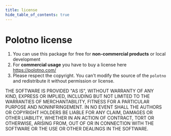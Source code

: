 ```yaml
---
title: license
hide_table_of_contents: true
---
```


# Polotno license

1. You can use this package for free for **non-commercial products** or local development
2. For **commercial usage** you have to buy a license here https://polotno.com/
3. Please respect the copyright. You can't modify the source of the `polotno` and redistribute it without permission or license.

THE SOFTWARE IS PROVIDED "AS IS", WITHOUT WARRANTY OF ANY KIND, EXPRESS OR
IMPLIED, INCLUDING BUT NOT LIMITED TO THE WARRANTIES OF MERCHANTABILITY,
FITNESS FOR A PARTICULAR PURPOSE AND NONINFRINGEMENT. IN NO EVENT SHALL THE
AUTHORS OR COPYRIGHT HOLDERS BE LIABLE FOR ANY CLAIM, DAMAGES OR OTHER
LIABILITY, WHETHER IN AN ACTION OF CONTRACT, TORT OR OTHERWISE, ARISING FROM,
OUT OF OR IN CONNECTION WITH THE SOFTWARE OR THE USE OR OTHER DEALINGS IN THE
SOFTWARE.
